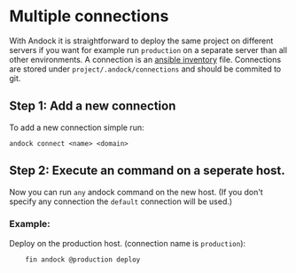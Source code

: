 # Multiple connections  
With Andock it is straightforward to deploy the same project on different servers if you want for example run `production` on a separate server than all other environments.
A connection is an [ansible inventory](https://docs.ansible.com/ansible/latest/user_guide/intro_inventory.html) file. Connections are stored under `project/.andock/connections` and should be commited to git.

## Step 1: Add a new connection
To add a new connection simple run: 
```
andock connect <name> <domain>
```

## Step 2: Execute an command on a seperate host. 
Now you can run `any` andock command on the new host. (If you don't specify any connection the `default` connection will be used.)

### Example:
Deploy on the production host. (connection name is `production`):
```
    fin andock @production deploy
```

